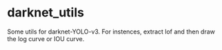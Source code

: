 # darknet_utils
Some utils for darknet-YOLO-v3. For instences, extract lof and then draw the log curve or IOU curve.

